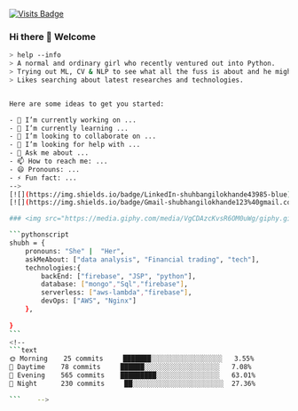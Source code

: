 [![Visits Badge](https://badges.pufler.dev/visits/ShubhangiLokhande123/ShubhangiLokhande123)](https://github.com/ShubhangiLokhande123)

### Hi there 👋 Welcome


````bash
> help --info
> A normal and ordinary girl who recently ventured out into Python. 
> Trying out ML, CV & NLP to see what all the fuss is about and he might actually ❤ it.
> Likes searching about latest researches and technologies.


Here are some ideas to get you started:

- 🔭 I’m currently working on ...
- 🌱 I’m currently learning ...
- 👯 I’m looking to collaborate on ...
- 🤔 I’m looking for help with ...
- 💬 Ask me about ...
- 📫 How to reach me: ...
- 😄 Pronouns: ...
- ⚡ Fun fact: ...
-->
[![](https://img.shields.io/badge/LinkedIn-shuhbangilokhande43985-blue)](https://www.linkedin.com/in/shuhbangilokhande43985)
[![](https://img.shields.io/badge/Gmail-shubhangilokhande123%40gmail.com-red)](mailto:shubhangilokhande123@gmail.com)

### <img src="https://media.giphy.com/media/VgCDAzcKvsR6OM0uWg/giphy.gif" width="50"> A little more about me...  

```pythonscript
shubh = {
    pronouns: "She" |  "Her",
    askMeAbout: ["data analysis", "Financial trading", "tech"],
    technologies:{
        backEnd: ["firebase", "JSP", "python"],
        database: ["mongo","Sql","firebase"],
        serverless: ["aws-lambda","firebase"],
        devOps: ["AWS", "Nginx"]
    },
  
}
```
<!--
```text
🌞 Morning    25 commits     ███████░░░░░░░░░░░░░░░░░░   3.55% 
🌆 Daytime    78 commits     ██████░░░░░░░░░░░░░░░░░░░   7.08% 
🌃 Evening    565 commits    █████████░░░░░░░░░░░░░░░░   63.01% 
🌙 Night      230 commits     ██░░░░░░░░░░░░░░░░░░░░░░░  27.36%

```    -->



